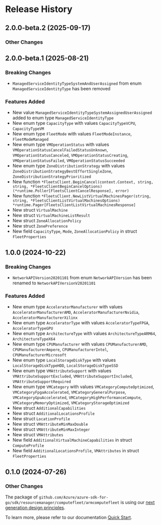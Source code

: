 # Release History

## 2.0.0-beta.2 (2025-09-17)
### Other Changes


## 2.0.0-beta.1 (2025-08-21)
### Breaking Changes

- `ManagedServiceIdentityTypeSystemAndUserAssigned` from enum `ManagedServiceIdentityType` has been removed

### Features Added

- New value `ManagedServiceIdentityTypeSystemAssignedUserAssigned` added to enum type `ManagedServiceIdentityType`
- New enum type `CapacityType` with values `CapacityTypeVCPU`, `CapacityTypeVM`
- New enum type `FleetMode` with values `FleetModeInstance`, `FleetModeManaged`
- New enum type `VMOperationStatus` with values `VMOperationStatusCancelFailedStatusUnknown`, `VMOperationStatusCanceled`, `VMOperationStatusCreating`, `VMOperationStatusFailed`, `VMOperationStatusSucceeded`
- New enum type `ZoneDistributionStrategy` with values `ZoneDistributionStrategyBestEffortSingleZone`, `ZoneDistributionStrategyPrioritized`
- New function `*FleetsClient.BeginCancel(context.Context, string, string, *FleetsClientBeginCancelOptions) (*runtime.Poller[FleetsClientCancelResponse], error)`
- New function `*FleetsClient.NewListVirtualMachinesPager(string, string, *FleetsClientListVirtualMachinesOptions) *runtime.Pager[FleetsClientListVirtualMachinesResponse]`
- New struct `VirtualMachine`
- New struct `VirtualMachineListResult`
- New struct `ZoneAllocationPolicy`
- New struct `ZonePreference`
- New field `CapacityType`, `Mode`, `ZoneAllocationPolicy` in struct `FleetProperties`


## 1.0.0 (2024-10-22)
### Breaking Changes

- `NetworkAPIVersion20201101` from enum `NetworkAPIVersion` has been renamed to `NetworkAPIVersionV20201101`

### Features Added

- New enum type `AcceleratorManufacturer` with values `AcceleratorManufacturerAMD`, `AcceleratorManufacturerNvidia`, `AcceleratorManufacturerXilinx`
- New enum type `AcceleratorType` with values `AcceleratorTypeFPGA`, `AcceleratorTypeGPU`
- New enum type `ArchitectureType` with values `ArchitectureTypeARM64`, `ArchitectureTypeX64`
- New enum type `CPUManufacturer` with values `CPUManufacturerAMD`, `CPUManufacturerAmpere`, `CPUManufacturerIntel`, `CPUManufacturerMicrosoft`
- New enum type `LocalStorageDiskType` with values `LocalStorageDiskTypeHDD`, `LocalStorageDiskTypeSSD`
- New enum type `VMAttributeSupport` with values `VMAttributeSupportExcluded`, `VMAttributeSupportIncluded`, `VMAttributeSupportRequired`
- New enum type `VMCategory` with values `VMCategoryComputeOptimized`, `VMCategoryFpgaAccelerated`, `VMCategoryGeneralPurpose`, `VMCategoryGpuAccelerated`, `VMCategoryHighPerformanceCompute`, `VMCategoryMemoryOptimized`, `VMCategoryStorageOptimized`
- New struct `AdditionalCapabilities`
- New struct `AdditionalLocationsProfile`
- New struct `LocationProfile`
- New struct `VMAttributeMinMaxDouble`
- New struct `VMAttributeMinMaxInteger`
- New struct `VMAttributes`
- New field `AdditionalVirtualMachineCapabilities` in struct `ComputeProfile`
- New field `AdditionalLocationsProfile`, `VMAttributes` in struct `FleetProperties`


## 0.1.0 (2024-07-26)
### Other Changes

The package of `github.com/Azure/azure-sdk-for-go/sdk/resourcemanager/computefleet/armcomputefleet` is using our [next generation design principles](https://azure.github.io/azure-sdk/general_introduction.html).

To learn more, please refer to our documentation [Quick Start](https://aka.ms/azsdk/go/mgmt).